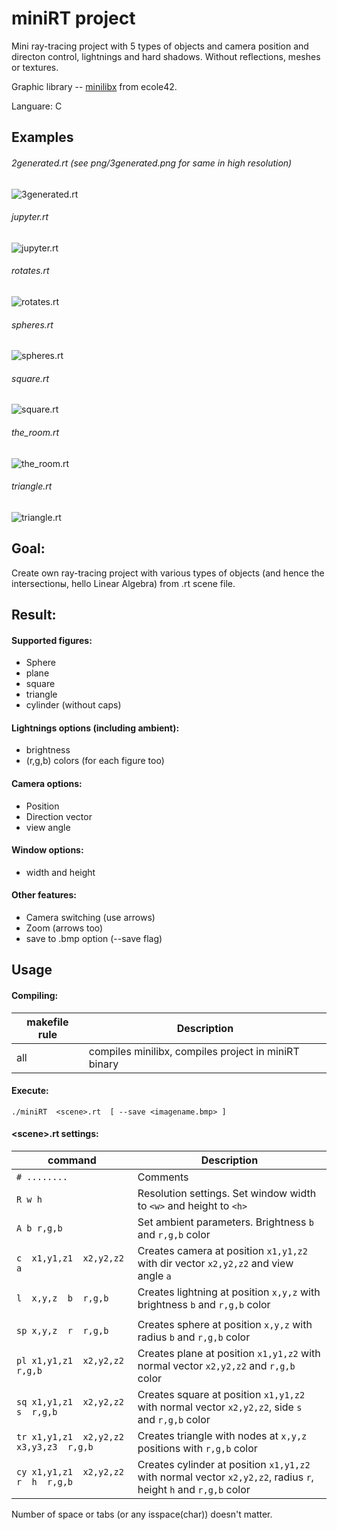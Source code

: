 # miniRT project

  Mini ray-tracing project with 5 types of objects and camera position and directon control, lightnings and hard shadows.
  Without reflections, meshes or textures.
  
  Graphic library -- [minilibx](https://github.com/42Paris/minilibx-linux/tree/master) from ecole42.
  
  Languare: C

## Examples

###### 2generated.rt (see png/3generated.png for same in high resolution)
![3generated.rt](./png/3generated.png)

###### jupyter.rt
![jupyter.rt](./png/jupyter.png)

###### rotates.rt
![rotates.rt](./png/rotates.png)

###### spheres.rt
![spheres.rt](./png/spheres.png)

###### square.rt
![square.rt](./png/square.png)

###### the_room.rt
![the_room.rt](./png/the_room.png)

###### triangle.rt
![triangle.rt](./png/triangle.png)

## Goal:
  Create own ray-tracing project with various types of objects (and hence the intersectionы, hello Linear Algebra) from .rt scene file.

## Result:

#### Supported figures:
  
- Sphere
- plane
- square
- triangle
- cylinder (without caps)

#### Lightnings options (including ambient):
  
- brightness
- (r,g,b) colors (for each figure too)

#### Camera options:
  
- Position
- Direction vector
- view angle

#### Window options:
  
- width and height

#### Other features:
  
- Camera switching (use arrows)
- Zoom  (arrows too)
- save to .bmp option (--save flag)

## Usage

#### Compiling:
| makefile rule  | Description                                           |
| -------------- | ----------------------------------------------------- |
|  all           | compiles minilibx, compiles project in miniRT binary  |

#### Execute:
```
./miniRT  <scene>.rt  [ --save <imagename.bmp> ]
```

#### \<scene\>.rt settings:

| command | Description                                             |
| ------------------------- | --------------------------------------------------------------------- |
| `# ........`               | Comments                                                              |
| `R w h`                   | Resolution settings. Set window width to `<w>` and height to `<h>`    |
| `A b r,g,b`               | Set ambient parameters. Brightness `b` and `r,g,b` color              |
|`c  x1,y1,z1  x2,y2,z2  a` | Creates camera at position `x1,y1,z2` with dir vector `x2,y2,z2` and view angle `a` |
|`l  x,y,z  b  r,g,b`       | Creates lightning at position `x,y,z` with brightness `b` and `r,g,b` color |
|<img width=400/>           |<img width=500/>                                                       |  
|`sp x,y,z  r  r,g,b`       | Creates sphere at position `x,y,z` with radius `b` and `r,g,b` color  |
|`pl x1,y1,z1  x2,y2,z2  r,g,b`| Creates plane at position `x1,y1,z2` with normal vector `x2,y2,z2` and `r,g,b` color |
|`sq x1,y1,z1  x2,y2,z2  s  r,g,b`| Creates square at position `x1,y1,z2` with normal vector `x2,y2,z2`, side `s` and `r,g,b` color |
|`tr x1,y1,z1  x2,y2,z2  x3,y3,z3  r,g,b`| Creates triangle with nodes at `x,y,z` positions with `r,g,b` color |
|`cy x1,y1,z1  x2,y2,z2  r  h  r,g,b`| Creates cylinder at position `x1,y1,z2` with normal vector `x2,y2,z2`, radius `r`, height `h` and `r,g,b` color |

Number of space or tabs (or any isspace(char)) doesn't matter.
